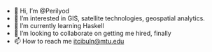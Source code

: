 - 👋 Hi, I’m @Perilyod
- 👀 I’m interested in GIS, satellite technologies, geospatial analytics.
- 🌱 I’m currently learning Haskell
- 💞️ I’m looking to collaborate on getting me hired, finally
- 📫 How to reach me itcibuln@mtu.edu

<!---
Perilyod/Perilyod is a ✨ special ✨ repository because its `README.md` (this file) appears on your GitHub profile.
You can click the Preview link to take a look at your changes.
--->
